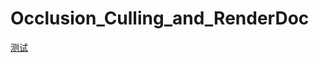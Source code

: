 # Occlusion_Culling_and_RenderDoc
[测试](https://www.yuque.com/futurist/esfqmv/lutvgblxglyqd8h9?singleDoc)
